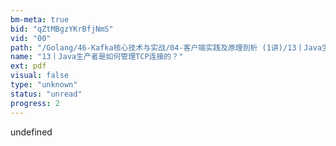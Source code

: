 ```yaml
---
bm-meta: true
bid: "qZtMBgzYKrBfjNmS"
vid: "00"
path: "/Golang/46-Kafka核心技术与实战/04-客户端实践及原理剖析 (1讲)/13丨Java生产者是如何管理TCP连接的？.pdf"
name: "13丨Java生产者是如何管理TCP连接的？"
ext: pdf
visual: false
type: "unknown"
status: "unread"
progress: 2
---
```

undefined